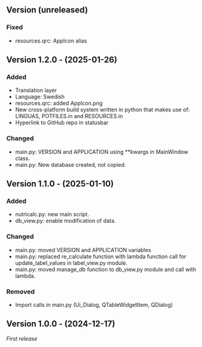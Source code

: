 ## Version (unreleased)
### Fixed
- resources.qrc: AppIcon alias

## Version 1.2.0 - (2025-01-26)
### Added
- Translation layer
- Language: Swedish
- resources.qrc: added AppIcon.png
- New cross-platform build system written in python that makes use of:
  LINGUAS, POTFILES.in and RESOURCES.in
- Hyperlink to GitHub repo in statusbar

### Changed
- main.py: VERSION and APPLICATION using **kwargs in MainWindow class.
- main.py: New database created, not copied.

## Version 1.1.0 - (2025-01-10)
### Added
- nutricalc.py: new main script.
- db_view.py: enable modification of data.

### Changed
- main.py: moved VERSION and APPLICATION variables
- main.py: replaced re_calculate function with lambda function call for
  update_label_values in label_view.py module.
- main.py: moved manage_db function to db_view.py module and call with lambda.

### Removed
- Import calls in main.py (Ui_Dialog, QTableWidgetItem, QDialog)

## Version 1.0.0 - (2024-12-17)
_First release_
